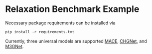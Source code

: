 # Relaxation Benchmark Example

Necessary package requirements can be installed via 
```
pip install -r requirements.txt
```
Currently, three universal models are supported [MACE](https://github.com/ACEsuit/mace), [CHGNet](https://github.com/CederGroupHub/chgnet/tree/main), and [M3GNet](https://github.com/materialsvirtuallab/matgl/tree/main).
